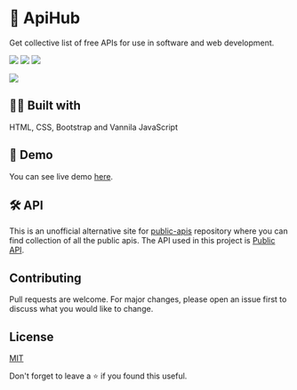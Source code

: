 # 📮 ApiHub
Get collective list of free APIs for use in software and web development.


<a href="https://github.com/hackelite01/ApiHub"><img src="https://badges.frapsoft.com/os/v1/open-source.svg?v=103"></a>
<a href="https://lbesson.mit-license.org"><img src="https://img.shields.io/badge/License-MIT-blue.svg"></a>
<a href="https://github.com/hackelite01/ApiHub"><img src="https://img.shields.io/github/stars/hackelite01/ApiHub.svg?style=social&label=Star"></a>




<img src="https://user-images.githubusercontent.com/47467468/131894302-d0a29bd8-5a3c-43f8-a072-b0486f056a9c.png"/>






## 👨‍💻 Built with
HTML, CSS, Bootstrap and Vannila JavaScript

## 🚀 Demo
You can see live demo [here](https://api-hub.vercel.app).

## 🛠 API

This is an unofficial alternative site for [public-apis](https://github.com/public-apis/public-apis) repository where you can find collection of all the public apis. The API used in this project is [Public API](https://github.com/davemachado/public-api). 

## Contributing
Pull requests are welcome. For major changes, please open an issue first to discuss what you would like to change.


## License
[MIT](https://choosealicense.com/licenses/mit/)

Don't forget to leave a ⭐ if you found this useful.

